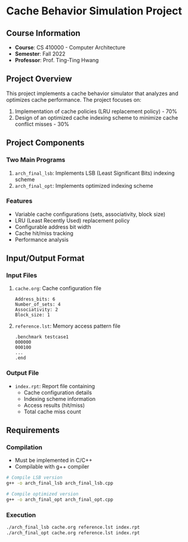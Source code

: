 # Cache Behavior Simulation Project

## Course Information
- **Course**: CS 410000 - Computer Architecture
- **Semester**: Fall 2022
- **Professor**: Prof. Ting-Ting Hwang

## Project Overview
This project implements a cache behavior simulator that analyzes and optimizes cache performance. The project focuses on:

1. Implementation of cache policies (LRU replacement policy) - 70%
2. Design of an optimized cache indexing scheme to minimize cache conflict misses - 30%

## Project Components

### Two Main Programs
1. `arch_final_lsb`: Implements LSB (Least Significant Bits) indexing scheme
2. `arch_final_opt`: Implements optimized indexing scheme

### Features
- Variable cache configurations (sets, associativity, block size)
- LRU (Least Recently Used) replacement policy
- Configurable address bit width
- Cache hit/miss tracking
- Performance analysis

## Input/Output Format

### Input Files
1. `cache.org`: Cache configuration file
   ```
   Address_bits: 6
   Number_of_sets: 4
   Associativity: 2
   Block_size: 1
   ```

2. `reference.lst`: Memory access pattern file
   ```
   .benchmark testcase1
   000000
   000100
   ...
   .end
   ```

### Output File
- `index.rpt`: Report file containing
  - Cache configuration details
  - Indexing scheme information
  - Access results (hit/miss)
  - Total cache miss count

## Requirements

### Compilation
- Must be implemented in C/C++
- Compilable with g++ compiler

```bash
# Compile LSB version
g++ -o arch_final_lsb arch_final_lsb.cpp

# Compile optimized version
g++ -o arch_final_opt arch_final_opt.cpp
```

### Execution
```bash
./arch_final_lsb cache.org reference.lst index.rpt
./arch_final_opt cache.org reference.lst index.rpt
```
